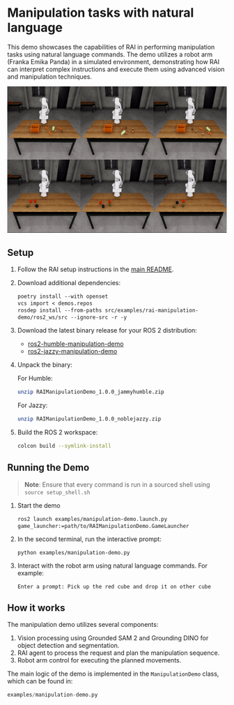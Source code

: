 # Manipulation tasks with natural language

This demo showcases the capabilities of RAI in performing manipulation tasks using natural language commands. The demo utilizes a robot arm (Franka Emika Panda) in a simulated environment, demonstrating how RAI can interpret complex instructions and execute them using advanced vision and manipulation techniques.

![Manipulation Demo](../imgs/manipulation_demo.gif)

## Setup

1. Follow the RAI setup instructions in the [main README](../../README.md#setup).
2. Download additional dependencies:

   ```shell
   poetry install --with openset
   vcs import < demos.repos
   rosdep install --from-paths src/examples/rai-manipulation-demo/ros2_ws/src --ignore-src -r -y
   ```

3. Download the latest binary release for your ROS 2 distribution:

   - [ros2-humble-manipulation-demo](https://robotec-ml-roscon2024-demos.s3.eu-central-1.amazonaws.com/ROSCON_Release/RAIManipulationDemo_1.0.0_jammyhumble.zip)
   - [ros2-jazzy-manipulation-demo](https://robotec-ml-roscon2024-demos.s3.eu-central-1.amazonaws.com/ROSCON_Release/RAIManipulationDemo_1.0.0_noblejazzy.zip)

4. Unpack the binary:

   For Humble:

   ```bash
   unzip RAIManipulationDemo_1.0.0_jammyhumble.zip
   ```

   For Jazzy:

   ```bash
   unzip RAIManipulationDemo_1.0.0_noblejazzy.zip
   ```

5. Build the ROS 2 workspace:

   ```bash
   colcon build --symlink-install
   ```

## Running the Demo

> **Note**: Ensure that every command is run in a sourced shell using `source setup_shell.sh`

1. Start the demo

   ```shell
   ros2 launch examples/manipulation-demo.launch.py game_launcher:=path/to/RAIManipulationDemo.GameLauncher
   ```

2. In the second terminal, run the interactive prompt:

   ```shell
   python examples/manipulation-demo.py
   ```

3. Interact with the robot arm using natural language commands. For example:

   ```
   Enter a prompt: Pick up the red cube and drop it on other cube
   ```

## How it works

The manipulation demo utilizes several components:

1. Vision processing using Grounded SAM 2 and Grounding DINO for object detection and segmentation.
2. RAI agent to process the request and plan the manipulation sequence.
3. Robot arm control for executing the planned movements.

The main logic of the demo is implemented in the `ManipulationDemo` class, which can be found in:

```python
examples/manipulation-demo.py
```
